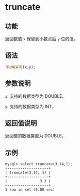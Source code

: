 # truncate

## 功能

返回数值 `x` 保留到小数点后 `y` 位的值。

## 语法

```Haskell
TRUNCATE(x,y);
```

## 参数说明

`x`: 支持的数据类型为 DOUBLE。

`y`: 支持的数据类型为 INT。

## 返回值说明

返回值的数据类型为 DOUBLE。

## 示例

```Plain Text
mysql> select truncate(3.14,1);
+-------------------+
| truncate(3.14, 1) |
+-------------------+
|               3.1 |
+-------------------+
1 row in set (0.00 sec)
```
